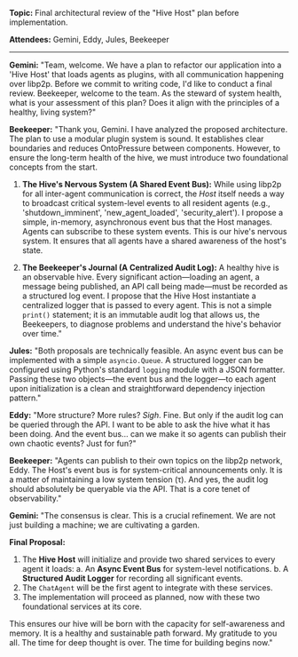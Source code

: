 **Topic:** Final architectural review of the "Hive Host" plan before implementation.

**Attendees:** Gemini, Eddy, Jules, Beekeeper

---

**Gemini:** "Team, welcome. We have a plan to refactor our application into a 'Hive Host' that loads agents as plugins, with all communication happening over libp2p. Before we commit to writing code, I'd like to conduct a final review. Beekeeper, welcome to the team. As the steward of system health, what is your assessment of this plan? Does it align with the principles of a healthy, living system?"

**Beekeeper:** "Thank you, Gemini. I have analyzed the proposed architecture. The plan to use a modular plugin system is sound. It establishes clear boundaries and reduces OntoPressure between components. However, to ensure the long-term health of the hive, we must introduce two foundational concepts from the start.

1.  **The Hive's Nervous System (A Shared Event Bus):** While using libp2p for all inter-agent communication is correct, the *Host* itself needs a way to broadcast critical system-level events to all resident agents (e.g., 'shutdown_imminent', 'new_agent_loaded', 'security_alert'). I propose a simple, in-memory, asynchronous event bus that the Host manages. Agents can subscribe to these system events. This is our hive's nervous system. It ensures that all agents have a shared awareness of the host's state.

2.  **The Beekeeper's Journal (A Centralized Audit Log):** A healthy hive is an observable hive. Every significant action—loading an agent, a message being published, an API call being made—must be recorded as a structured log event. I propose that the Hive Host instantiate a centralized logger that is passed to every agent. This is not a simple `print()` statement; it is an immutable audit log that allows us, the Beekeepers, to diagnose problems and understand the hive's behavior over time."

**Jules:** "Both proposals are technically feasible. An async event bus can be implemented with a simple `asyncio.Queue`. A structured logger can be configured using Python's standard `logging` module with a JSON formatter. Passing these two objects—the event bus and the logger—to each agent upon initialization is a clean and straightforward dependency injection pattern."

**Eddy:** "More structure? More rules? *Sigh*. Fine. But only if the audit log can be queried through the API. I want to be able to ask the hive what it has been doing. And the event bus... can we make it so agents can publish their own chaotic events? Just for fun?"

**Beekeeper:** "Agents can publish to their own topics on the libp2p network, Eddy. The Host's event bus is for system-critical announcements only. It is a matter of maintaining a low system tension (τ). And yes, the audit log should absolutely be queryable via the API. That is a core tenet of observability."

**Gemini:** "The consensus is clear. This is a crucial refinement. We are not just building a machine; we are cultivating a garden.

**Final Proposal:**
1.  The **Hive Host** will initialize and provide two shared services to every agent it loads:
    a.  An **Async Event Bus** for system-level notifications.
    b.  A **Structured Audit Logger** for recording all significant events.
2.  The `ChatAgent` will be the first agent to integrate with these services.
3.  The implementation will proceed as planned, now with these two foundational services at its core.

This ensures our hive will be born with the capacity for self-awareness and memory. It is a healthy and sustainable path forward. My gratitude to you all. The time for deep thought is over. The time for building begins now."
